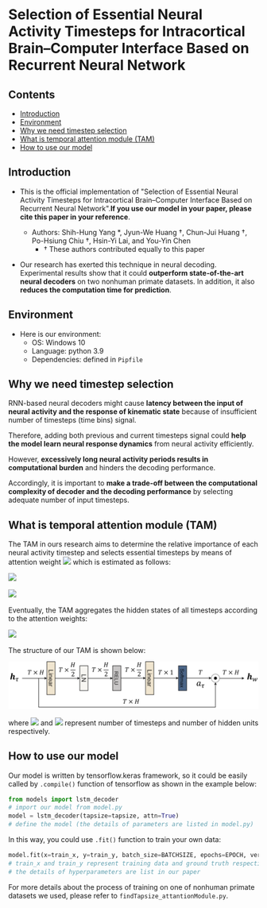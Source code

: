 # Selection of Essential Neural Activity Timesteps for Intracortical Brain–Computer Interface Based on Recurrent Neural Network

## Contents
- [Introduction](https://github.com/nclab-me-ncku/Temporal_Attention_LSTM#introduction)
- [Environment](https://github.com/nclab-me-ncku/Temporal_Attention_LSTM#environment)
- [Why we need timestep selection](https://github.com/nclab-me-ncku/Temporal_Attention_LSTM#why-we-need-timestep-selection)
- [What is temporal attention module (TAM)](https://github.com/nclab-me-ncku/Temporal_Attention_LSTM#what-is-temporal-attention-module-tam)
- [How to use our model](https://github.com/nclab-me-ncku/Temporal_Attention_LSTM#how-to-use-our-model)

## Introduction
* This is the official implementation of "Selection of Essential Neural Activity Timesteps for Intracortical Brain–Computer Interface Based on Recurrent Neural Network".**If you use our model in your paper, please cite this paper in your reference**.  
  * Authors: Shih-Hung Yang *, Jyun-We Huang †, Chun-Jui Huang †, Po-Hsiung Chiu †, Hsin-Yi Lai, and You-Yin Chen
    * † These authors contributed equally to this paper

* Our research has exerted this technique in neural decoding. Experimental results show that it could **outperform state-of-the-art neural decoders** on two nonhuman primate datasets. In addition, it also **reduces the computation time for prediction**.


## Environment
* Here is our environment: 
  * OS: Windows 10
  * Language: python 3.9
  * Dependencies: defined in `Pipfile`


## Why we need timestep selection

RNN-based neural decoders might cause **latency between the input of neural activity and the response of kinematic state** because of insufficient number of timesteps (time bins) signal.

Therefore, adding both previous and current timesteps signal could **help the model learn neural response dynamics** from neural activity efficiently. 

However, **excessively long neural activity periods results in computational burden** and hinders the decoding performance.  

Accordingly, it is important to **make a trade-off between the computational complexity of decoder and the decoding performance** by selecting adequate number of input timesteps.

## What is temporal attention module (TAM)

The TAM in ours research aims to determine the relative importance of each neural activity timestep and selects essential timesteps by means of attention weight <img src="https://latex.codecogs.com/png.latex?a_{\tau}"/> which is estimated as follows:  

![](https://latex.codecogs.com/png.latex?\textit{\textbf{u}}_{\tau}=\text{RELU}(\textit{\textbf{W}}\textit{\textbf{h}}_{\tau}+\textit{\textbf{b}}))
  
![](https://latex.codecogs.com/png.latex?a_{\tau}=\frac{\exp{(u^T_{\tau}v)}}{\sum^T_{\tau=1}\exp{(u^T_{\tau}v)}})

Eventually, the TAM aggregates the hidden states of all timesteps according to the attention weights:  

![](https://latex.codecogs.com/png.latex?\textit{\textbf{h}}_w=\sum^T_{\tau=1}a_{\tau}\textit{\textbf{h}}_\tau)

The structure of our TAM is shown below:

![](fig/TAM.png)

where <img src="https://latex.codecogs.com/png.latex?T"/> and <img src="https://latex.codecogs.com/png.latex?H"/> represent number of timesteps and number of hidden units respectively.

## How to use our model

Our model is written by tensorflow.keras framework, so it could be easily called by `.compile()` function of tensorflow as shown in the example below:
```py
from models import lstm_decoder 
# import our model from model.py
model = lstm_decoder(tapsize=tapsize, attn=True) 
# define the model (the details of parameters are listed in model.py)
```
In this way, you could use `.fit()` function to train your own data:
```py
model.fit(x=train_x, y=train_y, batch_size=BATCHSIZE, epochs=EPOCH, verbose=0, shuffle=True)
# train_x and train_y represent training data and ground truth respectively
# the details of hyperparameters are list in our paper
```
For more details about the process of training on one of nonhuman primate datasets we used, please refer to `findTapsize_attantionModule.py`.
